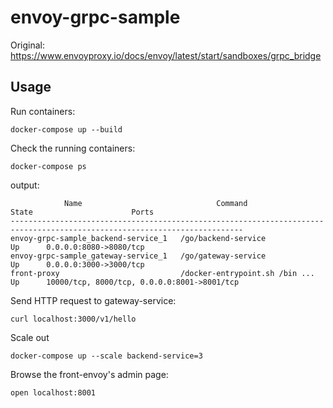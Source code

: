 # envoy-grpc-sample

Original: https://www.envoyproxy.io/docs/envoy/latest/start/sandboxes/grpc_bridge

## Usage

Run containers:

    docker-compose up --build

Check the running containers:

    docker-compose ps

output:

                Name                              Command               State                      Ports
    --------------------------------------------------------------------------------------------------------------------------
    envoy-grpc-sample_backend-service_1   /go/backend-service              Up      0.0.0.0:8080->8080/tcp
    envoy-grpc-sample_gateway-service_1   /go/gateway-service              Up      0.0.0.0:3000->3000/tcp
    front-proxy                           /docker-entrypoint.sh /bin ...   Up      10000/tcp, 8000/tcp, 0.0.0.0:8001->8001/tcp

Send HTTP request to gateway-service:

    curl localhost:3000/v1/hello

Scale out

    docker-compose up --scale backend-service=3

Browse the front-envoy's admin page:

    open localhost:8001
